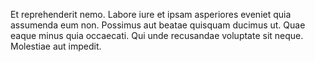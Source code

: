 Et reprehenderit nemo. Labore iure et ipsam asperiores eveniet quia assumenda eum non. Possimus aut beatae quisquam ducimus ut. Quae eaque minus quia occaecati. Qui unde recusandae voluptate sit neque. Molestiae aut impedit.